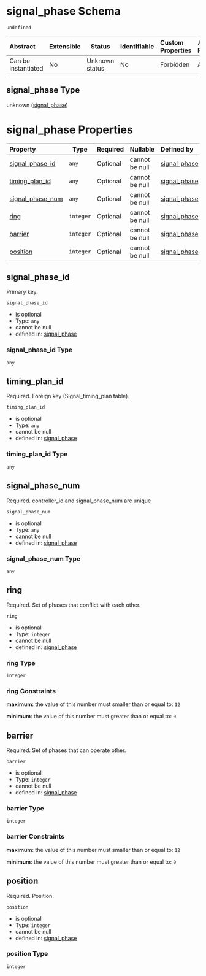 # signal_phase Schema

```txt
undefined
```




| Abstract            | Extensible | Status         | Identifiable | Custom Properties | Additional Properties | Access Restrictions | Defined In                                                                            |
| :------------------ | ---------- | -------------- | ------------ | :---------------- | --------------------- | ------------------- | ------------------------------------------------------------------------------------- |
| Can be instantiated | No         | Unknown status | No           | Forbidden         | Allowed               | none                | [signal_phase.schema.json](../../out/signal_phase.schema.json "open original schema") |

## signal_phase Type

unknown ([signal_phase](signal_phase.md))

# signal_phase Properties

| Property                              | Type      | Required | Nullable       | Defined by                                                                                           |
| :------------------------------------ | --------- | -------- | -------------- | :--------------------------------------------------------------------------------------------------- |
| [signal_phase_id](#signal_phase_id)   | `any`     | Optional | cannot be null | [signal_phase](signal_phase-properties-signal_phase_id.md "undefined#/properties/signal_phase_id")   |
| [timing_plan_id](#timing_plan_id)     | `any`     | Optional | cannot be null | [signal_phase](signal_phase-properties-timing_plan_id.md "undefined#/properties/timing_plan_id")     |
| [signal_phase_num](#signal_phase_num) | `any`     | Optional | cannot be null | [signal_phase](signal_phase-properties-signal_phase_num.md "undefined#/properties/signal_phase_num") |
| [ring](#ring)                         | `integer` | Optional | cannot be null | [signal_phase](signal_phase-properties-ring.md "undefined#/properties/ring")                         |
| [barrier](#barrier)                   | `integer` | Optional | cannot be null | [signal_phase](signal_phase-properties-barrier.md "undefined#/properties/barrier")                   |
| [position](#position)                 | `integer` | Optional | cannot be null | [signal_phase](signal_phase-properties-position.md "undefined#/properties/position")                 |

## signal_phase_id

Primary key.


`signal_phase_id`

-   is optional
-   Type: `any`
-   cannot be null
-   defined in: [signal_phase](signal_phase-properties-signal_phase_id.md "undefined#/properties/signal_phase_id")

### signal_phase_id Type

`any`

## timing_plan_id

Required. Foreign key (Signal_timing_plan table).


`timing_plan_id`

-   is optional
-   Type: `any`
-   cannot be null
-   defined in: [signal_phase](signal_phase-properties-timing_plan_id.md "undefined#/properties/timing_plan_id")

### timing_plan_id Type

`any`

## signal_phase_num

Required. controller_id and signal_phase_num are unique


`signal_phase_num`

-   is optional
-   Type: `any`
-   cannot be null
-   defined in: [signal_phase](signal_phase-properties-signal_phase_num.md "undefined#/properties/signal_phase_num")

### signal_phase_num Type

`any`

## ring

Required. Set of phases that conflict with each other. 


`ring`

-   is optional
-   Type: `integer`
-   cannot be null
-   defined in: [signal_phase](signal_phase-properties-ring.md "undefined#/properties/ring")

### ring Type

`integer`

### ring Constraints

**maximum**: the value of this number must smaller than or equal to: `12`

**minimum**: the value of this number must greater than or equal to: `0`

## barrier

Required. Set of phases that can operate other.


`barrier`

-   is optional
-   Type: `integer`
-   cannot be null
-   defined in: [signal_phase](signal_phase-properties-barrier.md "undefined#/properties/barrier")

### barrier Type

`integer`

### barrier Constraints

**maximum**: the value of this number must smaller than or equal to: `12`

**minimum**: the value of this number must greater than or equal to: `0`

## position

Required. Position.


`position`

-   is optional
-   Type: `integer`
-   cannot be null
-   defined in: [signal_phase](signal_phase-properties-position.md "undefined#/properties/position")

### position Type

`integer`
